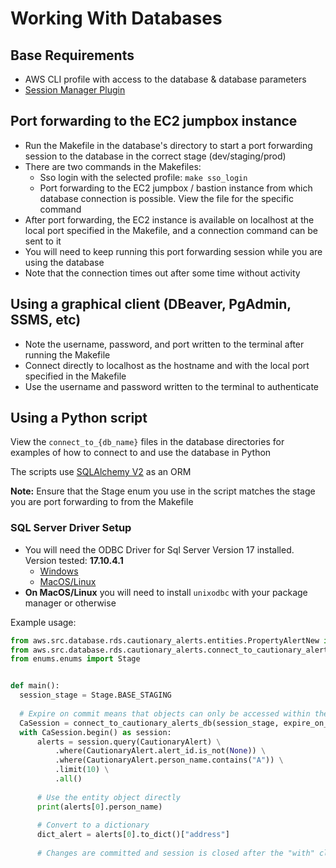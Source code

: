 # Working With Databases

## Base Requirements
- AWS CLI profile with access to the database & database parameters
- [Session Manager Plugin](https://docs.aws.amazon.com/systems-manager/latest/userguide/session-manager-working-with-install-plugin.html)

## Port forwarding to the EC2 jumpbox instance
- Run the Makefile in the database's directory to start a port forwarding session to the database in the correct stage (dev/staging/prod)
- There are two commands in the Makefiles:
  - Sso login with the selected profile: `make sso_login`
  - Port forwarding to the EC2 jumpbox / bastion instance from which database connection is possible. View the file for the specific command
- After port forwarding, the EC2 instance is available on localhost at the local port specified in the Makefile, and a connection command can be sent to it
- You will need to keep running this port forwarding session while you are using the database
- Note that the connection times out after some time without activity
## Using a graphical client (DBeaver, PgAdmin, SSMS, etc)
- Note the username, password, and port written to the terminal after running the Makefile
- Connect directly to localhost as the hostname and with the local port specified in the Makefile
- Use the username and password written to the terminal to authenticate

## Using a  Python script
View the `connect_to_{db_name}` files in the database directories for examples of how to connect to and use the database in Python

The scripts use [SQLAlchemy V2](https://www.sqlalchemy.org/) as an ORM

**Note:** Ensure that the Stage enum you use in the script matches the stage you are port forwarding to from the Makefile

### SQL Server Driver Setup
- You will need the ODBC Driver for Sql Server Version 17 installed. Version tested: **17.10.4.1**
  - [Windows](https://learn.microsoft.com/en-us/sql/connect/odbc/download-odbc-driver-for-sql-server?view=sql-server-ver16#version-17)
  - [MacOS/Linux](https://learn.microsoft.com/en-us/sql/connect/odbc/linux-mac/installing-the-microsoft-odbc-driver-for-sql-server)
- **On MacOS/Linux** you will need to install `unixodbc` with your package manager or otherwise

Example usage:
```python
from aws.src.database.rds.cautionary_alerts.entities.PropertyAlertNew import PropertyAlertNew as CautionaryAlert
from aws.src.database.rds.cautionary_alerts.connect_to_cautionary_alerts import connect_to_cautionary_alerts_db
from enums.enums import Stage


def main():
  session_stage = Stage.BASE_STAGING
  
  # Expire on commit means that objects can only be accessed within the "with" clause and remain connected to the db
  CaSession = connect_to_cautionary_alerts_db(session_stage, expire_on_commit=True)
  with CaSession.begin() as session:
      alerts = session.query(CautionaryAlert) \
          .where(CautionaryAlert.alert_id.is_not(None)) \
          .where(CautionaryAlert.person_name.contains("A")) \
          .limit(10) \
          .all()
  
      # Use the entity object directly
      print(alerts[0].person_name)
  
      # Convert to a dictionary
      dict_alert = alerts[0].to_dict()["address"]
      
      # Changes are committed and session is closed after the "with" clause
```